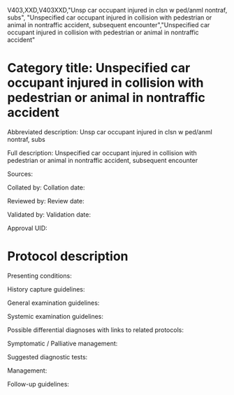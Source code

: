 V403,XXD,V403XXD,"Unsp car occupant injured in clsn w ped/anml nontraf, subs", "Unspecified car occupant injured in collision with pedestrian or animal in nontraffic accident, subsequent encounter","Unspecified car occupant injured in collision with pedestrian or animal in nontraffic accident"
# Category title: Unspecified car occupant injured in collision with pedestrian or animal in nontraffic accident

Abbreviated description: Unsp car occupant injured in clsn w ped/anml nontraf, subs

Full description: Unspecified car occupant injured in collision with pedestrian or animal in nontraffic accident, subsequent encounter

Sources:

Collated by:
Collation date:

Reviewed by:
Review date:

Validated by:
Validation date:

Approval UID:

# Protocol description

Presenting conditions:

History capture guidelines:

General examination guidelines:

Systemic examination guidelines:

Possible differential diagnoses with links to related protocols:

Symptomatic / Palliative management:

Suggested diagnostic tests:

Management:

Follow-up guidelines:
